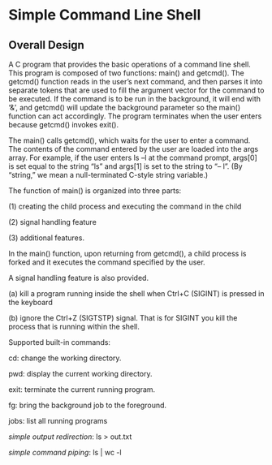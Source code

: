 # Simple Command Line Shell
## Overall Design
A C program that provides the basic operations of a command line shell. This program is composed of two functions: main() and getcmd(). The getcmd() function reads in the user’s next command, and then parses it into separate tokens that are used to fill the argument vector for the command to be executed. If the command is to be run in the background, it will end with ‘&’, and getcmd() will update the background parameter so the main() function can act accordingly. The program terminates when the user enters <Control><D> because getcmd() invokes exit().
  
The main() calls getcmd(), which waits for the user to enter a command. The contents of the command entered by the user are loaded into the args array. For example, if the user enters ls –l at the command prompt, args[0] is set equal to the string “ls” and args[1] is set to the string to “– l”. (By “string,” we mean a null-terminated C-style string variable.)
  
The function of main() is organized into three parts:
 
  (1) creating the child process and executing the command in the child
  
  (2) signal handling feature
  
  (3) additional features.

In the main() function, upon returning from getcmd(), a child process is forked and it executes the command specified by the user.
  
A signal handling feature is also provided.
  
  (a) kill a program running inside the shell when Ctrl+C (SIGINT) is pressed in the keyboard
  
  (b) ignore the Ctrl+Z (SIGTSTP) signal. That is for SIGINT you kill the process that is running within the shell. 
  
Supported built-in commands:
  
  cd: change the working directory.
  
  pwd: display the current working directory.
  
  exit: terminate the current running program.
  
  fg: bring the background job to the foreground.
  
  jobs: list all running programs
  
  *simple output redirection*: ls > out.txt
  
  *simple command piping*: ls | wc -l
  
